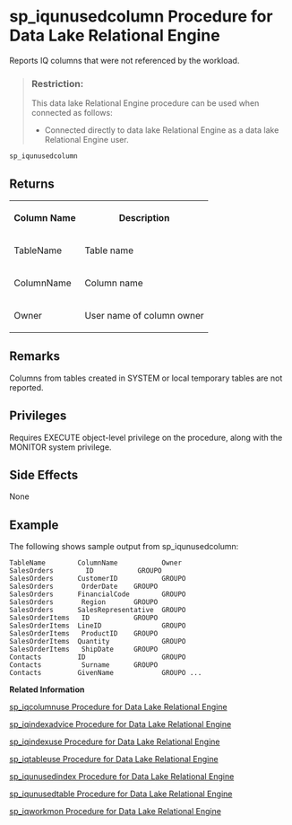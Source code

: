 <!-- loioa5bbef3f84f21015937df763d796616f -->

# sp\_iqunusedcolumn Procedure for Data Lake Relational Engine

Reports IQ columns that were not referenced by the workload.



> ### Restriction:  
> This data lake Relational Engine procedure can be used when connected as follows:
> 
> -   Connected directly to data lake Relational Engine as a data lake Relational Engine user.



```
sp_iqunusedcolumn
```



<a name="loioa5bbef3f84f21015937df763d796616f__section_dbs_rrm_nbb"/>

## Returns


<table>
<tr>
<th valign="top">

Column Name



</th>
<th valign="top">

Description



</th>
</tr>
<tr>
<td valign="top">

TableName



</td>
<td valign="top">

Table name



</td>
</tr>
<tr>
<td valign="top">

ColumnName



</td>
<td valign="top">

Column name



</td>
</tr>
<tr>
<td valign="top">

Owner



</td>
<td valign="top">

User name of column owner



</td>
</tr>
</table>



<a name="loioa5bbef3f84f21015937df763d796616f__iq_refbb_1822"/>

## Remarks

Columns from tables created in SYSTEM or local temporary tables are not reported.



<a name="loioa5bbef3f84f21015937df763d796616f__iq_refbb_1821"/>

## Privileges

Requires EXECUTE object-level privilege on the procedure, along with the MONITOR system privilege.



## Side Effects

None



<a name="loioa5bbef3f84f21015937df763d796616f__iq_refbb_1824"/>

## Example

The following shows sample output from sp\_iqunusedcolumn:

```
TableName        ColumnName           Owner SalesOrders        ID           GROUPO
SalesOrders      CustomerID           GROUPO SalesOrders       OrderDate    GROUPO
SalesOrders      FinancialCode        GROUPO SalesOrders       Region       GROUPO
SalesOrders      SalesRepresentative  GROUPO SalesOrderItems   ID           GROUPO
SalesOrderItems  LineID               GROUPO SalesOrderItems   ProductID    GROUPO
SalesOrderItems  Quantity             GROUPO SalesOrderItems   ShipDate     GROUPO
Contacts         ID                   GROUPO Contacts          Surname      GROUPO
Contacts         GivenName            GROUPO ...
```

**Related Information**  


[sp\_iqcolumnuse Procedure for Data Lake Relational Engine](sp-iqcolumnuse-procedure-for-data-lake-relational-engine-a59fb88.md "Reports detailed usage information for columns accessed by the workload.")

[sp\_iqindexadvice Procedure for Data Lake Relational Engine](sp-iqindexadvice-procedure-for-data-lake-relational-engine-a5ab8bc.md "Displays stored index advice messages. Optionally clears advice storage.")

[sp\_iqindexuse Procedure for Data Lake Relational Engine](sp-iqindexuse-procedure-for-data-lake-relational-engine-a5ae206.md "Reports detailed usage information for secondary (non-FP) indexes accessed by the workload.")

[sp\_iqtableuse Procedure for Data Lake Relational Engine](sp-iqtableuse-procedure-for-data-lake-relational-engine-a5bae03.md "Reports detailed usage information for tables accessed by the workload.")

[sp\_iqunusedindex Procedure for Data Lake Relational Engine](sp-iqunusedindex-procedure-for-data-lake-relational-engine-a5bc6ce.md "Reports IQ secondary (non-FP) indexes that were not referenced by the workload.")

[sp\_iqunusedtable Procedure for Data Lake Relational Engine](sp-iqunusedtable-procedure-for-data-lake-relational-engine-a5bced3.md "Reports IQ tables that were not referenced by the workload.")

[sp\_iqworkmon Procedure for Data Lake Relational Engine](sp-iqworkmon-procedure-for-data-lake-relational-engine-a5c13d2.md "Controls collection of workload monitor usage information, and reports monitoring collection status. sp_iqworkmon collects information only for queries (SQL statements containing a FROM clause). You cannot use sp_iqworkmon for INSERT or LOAD statements.")

